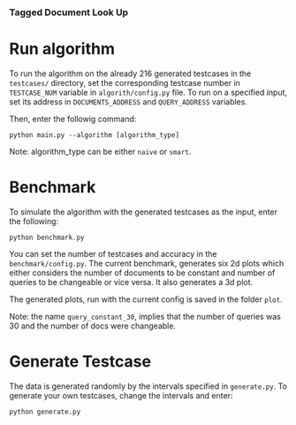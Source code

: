 ### Tagged Document Look Up

# Run algorithm
To run the algorithm on the already 216 generated testcases in the ```testcases/``` directory, set the corresponding testcase number in ```TESTCASE_NUM``` variable in ```algorith/config.py``` file. To run on a specified input, set its address in ``DOCUMENTS_ADDRESS`` and ```QUERY_ADDRESS``` variables.

Then, enter the followig command:

```python main.py --algorithm [algorithm_type]```

Note: algorithm_type can be either ```naive``` or ```smart```.

# Benchmark
To simulate the algorithm with the generated testcases as the input, enter the following:

```python benchmark.py```

You can set the number of testcases and accuracy in the ```benchmark/config.py```.
The current benchmark, generates six 2d plots which either considers the number of documents to be constant and number of queries to be changeable or vice versa. It also generates a 3d plot. 

The generated plots, run with the current config is saved in the folder ```plot```.

Note: the name ```query_constant_30```, implies that the number of queries was 30 and the number of docs were changeable.

# Generate Testcase
The data is generated randomly by the intervals specified in ```generate.py```.
To generate your own testcases, change the intervals and enter:

```python generate.py```
